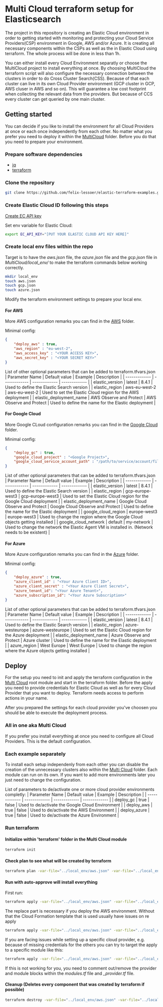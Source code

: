 # Multi Cloud terraform setup for Elasticsearch

The project in this repository is creating an Elastic Cloud environment in order to getting started with monitoring and protecting your Cloud Service Providers(CSP) environment in Google, AWS and/or Azure. It is creating all necessary components within the CSPs as well as the in Elastic Cloud using terraform. The whole process will be done in less than 1h. 

You can either install every Cloud Environment separatly or choose the MultiCloud project to install everything at once. By choosing MultiCloud the terraform script will also configure the necessary connection between the clusters in order to do Cross Cluster Search(CSS). Because of that each cluster can live in its own Cloud Provider environment (GCP cluster in GCP, AWS cluser in AWS and so on). This will guarantee a low cost footprint when collecting the relevant data from the providers. But because of CCS every cluster can get queried by one main cluster. 

## Getting started

You can decide if you like to install the environment for all Cloud Providers at once or each once independently from each other. No matter what you prefer you need to deploy it within the [MultiCloud](MultiCloud) folder. Before you do that you need to prepare your environment.

### Prepare software dependencies

- [jq](https://stedolan.github.io/jq/download/)
- [terraform](https://www.terraform.io/downloads)

### Clone the repository

```bash
git clone https://github.com/felix-lessoer/elastic-terraform-examples.git
```

### Create Elastic Cloud ID following this steps

[Create EC API key](https://registry.terraform.io/providers/elastic/ec/latest/docs#api-key-authentication-recommended)

Set env variable for Elastic Cloud:

```bash
export EC_API_KEY="[PUT YOUR ELASTIC CLOUD API KEY HERE]"
```

### Create local env files within the repo

Target is to have the *aws.json* file, the *azure.json* file and the *gcp.json* file in *<Repo root>MultiCloud/local_env/* to make the terraform commands below working correctly. 
```bash
mkdir local_env
touch aws.json
touch gcp.json
touch azure.json
```

Modify the terraform environment settings to prepare your local env.

#### For AWS
More AWS configuration remarks you can find in the [AWS](../AWS) folder.

Minimal config:
```json
{
    "deploy_aws" : true,
	"aws_region" : "eu-west-2",	 
	"aws_access_key" : "<YOUR ACCESS KEY>",
	"aws_secret_key" : "<YOUR SECRET KEY>"
}
```

List of other optional parameters that can be added to terraform.tfvars.json 
| Parameter Name  | Default value | Example | Description |
| ------------- | ------------- | ------------- | ------------- |
| elastic_version  | latest  | 8.4.1  | Used to define the Elastic Search version  |
| elastic_region  | aws-eu-west-2  | aws-eu-west-2  | Used to set the Elastic Cloud region for the AWS deployment  |
| elastic_deployment_name  | AWS Observe and Protect  | AWS Observe and Protect  | Used to define the name for the Elastic deployment  |

#### For Google Cloud
More Google CLoud configuration remarks you can find in the [Google Cloud](../GoogleCloud) folder.

Minimal config:
```json
{
    "deploy_gc" : true,
	"google_cloud_project" : "<Google Project>",
	"google_cloud_service_account_path" : "/path/to/service/account/file"
}
```

List of other optional parameters that can be added to terraform.tfvars.json 
| Parameter Name  | Default value | Example | Description |
| ------------- | ------------- | ------------- | ------------- |
| elastic_version  | latest  | 8.4.1  | Used to define the Elastic Search version  |
| elastic_region  | gcp-europe-west3  | gcp-europe-west3  | Used to set the Elastic Cloud region for the Google Cloud deployment  |
| elastic_deployment_name  | Google Cloud Observe and Protect  | Google Cloud Observe and Protect  | Used to define the name for the Elastic deployment  |
| google_cloud_region  | europe-west3  | europe-west3  | Used to change the region where the Google Cloud objects getting installed  |
| google_cloud_network  | default | my-network  | Used to change the network the Elastic Agent VM is installed in. (Network needs to be existent)  |

#### For Azure
More Azure configuration remarks you can find in the [Azure](../Azure) folder.

Minimal config:
```json
{
    "deploy_azure" : true,
	"azure_client_id" : "<Your Azure Client ID>",
	"azure_client_secret" : "<Your Azure Client Secret>",
    "azure_tenant_id": "<Your Azure Tenant>",
    "azure_subscription_id": "<Your Azure Subscription>"
}
```

List of other optional parameters that can be added to terraform.tfvars.json 
| Parameter Name  | Default value | Example | Description |
| ------------- | ------------- | ------------- | ------------- |
| elastic_version  | latest  | 8.4.1  | Used to define the Elastic Search version  |
| elastic_region  | azure-westeurope  | azure-westeurope  | Used to set the Elastic Cloud region for the Azure deployment  |
| elastic_deployment_name  | Azure Observe and Protect  | Azure cluster  | Used to define the name for the Elastic deployment  |
| azure_region  | West Europe  | West Europe  | Used to change the region where the Azure objects getting installed  |


## Deploy

For the  setup you need to init and apply the terraform configuration in the [Multi Cloud](MultiCloud) root module and start in the terraform folder. Before the apply you need to provide credentials for Elastic Cloud as well as for every Cloud Provider that you want to deploy. Terraform needs access to perform actions in your name.

After you prepared the settings for each cloud provider you've choosen you should be able to execute the deployment process.

### All in one aka Multi Cloud

If you prefer you install everything at once you need to configure all Cloud Providers. This is the default configuration. 

### Each example separately

To install each setup independenly from each other you can disable the creation of the unnecessary clusters also within the [Multi Cloud](MultiCloud) folder. Each module can run on its own. 
If you want to add more environments later you just need to change the configuration.


List of parameters to de/activate one or more cloud provider environments completly:
| Parameter Name  | Default value | Example | Description |
| ------------- | ------------- | ------------- | ------------- |
| deploy_gc  | true  | false  | Used to de/activate the Google Cloud Environment  |
| deploy_aws  | true  | false  | Used to de/activate the AWS Environment   |
| deploy_azure  | true  | false  | Used to de/activate the Azure Environment   |

### Run terraform

#### Initialize within 'terraform' folder in the Multi Cloud module

```bash
terraform init
```

#### Check plan to see what will be created by terraform

```bash
terraform plan -var-file="../local_env/aws.json" -var-file="../local_env/gcp.json" -var-file="../local_env/azure.json"
```

#### Run with auto-approve will install everything

First run:
```bash
terraform apply -var-file="../local_env/aws.json" -var-file="../local_env/gcp.json" -var-file="../local_env/azure.json" -auto-approve
```

The replace part is necessary if you deploy the AWS environment. Without that the Cloud Formation template that is used usually have issues on re apply 
```bash
terraform apply -var-file="../local_env/aws.json" -var-file="../local_env/gcp.json" -var-file="../local_env/azure.json" -replace module.aws_environment[0].aws_serverlessapplicationrepository_cloudformation_stack.esf_cf_stack -auto-approve
```

If you are facing issues while setting up a specific cloud provider, e.g. because of missing credentials for the others you can try to target the apply to a specific module like this: 
```bash
terraform apply -var-file="../local_env/aws.json" -var-file="../local_env/gcp.json" -var-file="../local_env/azure.json" -target module.aws_environment[0] -auto-approve
```
If this is not working for you, you need to comment out/remove the provider and module blocks within the *modules.tf* file and *<CSP-name>_provider.tf* file.

#### Cleanup (Deletes every component that was created by terraform if possible)

```bash
terraform destroy -var-file="../local_env/aws.json" -var-file="../local_env/gcp.json" -var-file="../local_env/azure.json" -auto-approve
```

